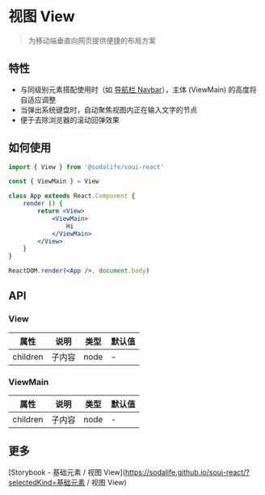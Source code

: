 # 视图 View
> 为移动端垂直向网页提供便捷的布局方案

## 特性
- 与同级别元素搭配使用时（如 [导航栏 Navbar]()），主体 (ViewMain) 的高度将自适应调整
- 当弹出系统键盘时，自动聚焦视图内正在输入文字的节点
- 便于去除浏览器的滚动回弹效果


## 如何使用
```jsx
import { View } from '@sodalife/soui-react'

const { ViewMain } = View

class App extends React.Component {
	render () {
		return <View>
			<ViewMain>
				Hi
			</ViewMain>
		</View>
	}
}

ReactDOM.render(<App />, document.body)
```


## API
### View
|    属性     |                     说明                     |  类型  | 默认值 |
| ----------- | -------------------------------------------- | ------ | ------ |
| children         | 子内容                                     | node | -      |

### ViewMain
|    属性     |                     说明                     |  类型  | 默认值 |
| ----------- | -------------------------------------------- | ------ | ------ |
| children         | 子内容                                     | node | -      |


## 更多
[Storybook - 基础元素 / 视图 View](https://sodalife.github.io/soui-react/?selectedKind=基础元素 / 视图 View)
